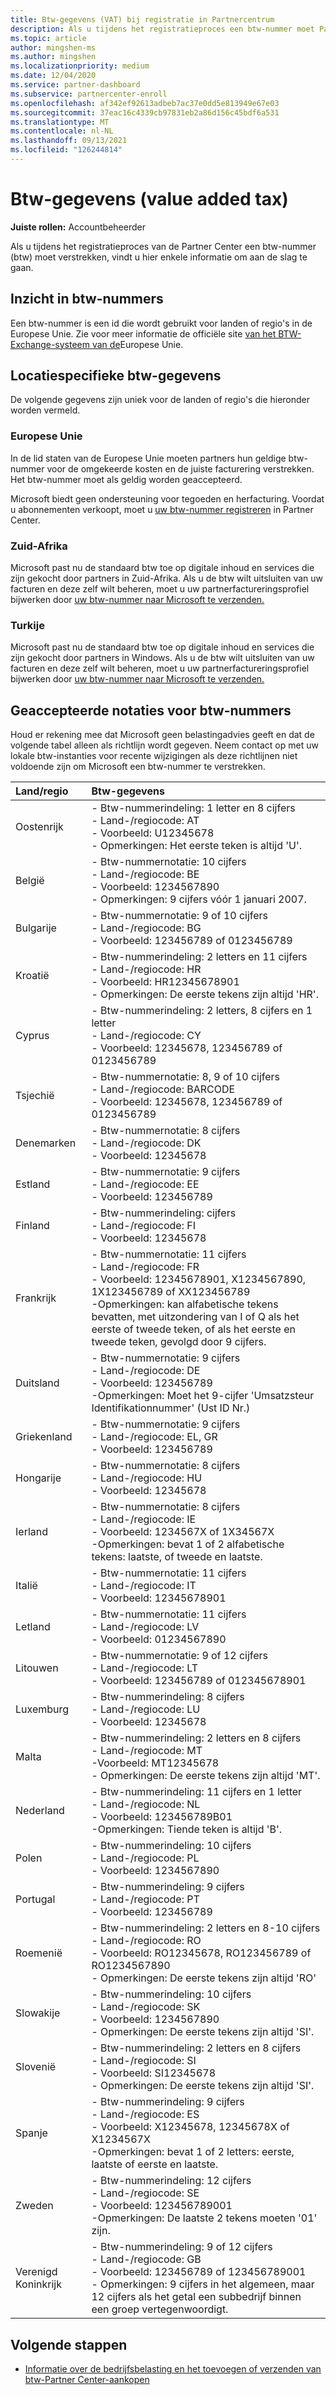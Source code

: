 ```yaml
---
title: Btw-gegevens (VAT) bij registratie in Partnercentrum
description: Als u tijdens het registratieproces een btw-nummer moet Partner Center, helpt deze informatie u om aan de slag te gaan.
ms.topic: article
author: mingshen-ms
ms.author: mingshen
ms.localizationpriority: medium
ms.date: 12/04/2020
ms.service: partner-dashboard
ms.subservice: partnercenter-enroll
ms.openlocfilehash: af342ef92613adbeb7ac37e0dd5e813949e67e03
ms.sourcegitcommit: 37eac16c4339cb97831eb2a86d156c45bdf6a531
ms.translationtype: MT
ms.contentlocale: nl-NL
ms.lasthandoff: 09/13/2021
ms.locfileid: "126244814"
---
```

# <a name="value-added-tax-vat-information"></a>Btw-gegevens (value added tax)

**Juiste rollen:** Accountbeheerder


Als u tijdens het registratieproces van de Partner Center een btw-nummer (btw) moet verstrekken, vindt u hier enkele informatie om aan de slag te gaan.

## <a name="understanding-vat-numbers"></a>Inzicht in btw-nummers

Een btw-nummer is een id die wordt gebruikt voor landen of regio's in de Europese Unie. Zie voor meer informatie de officiële site [van het BTW-Exchange-systeem van de](http://ec.europa.eu/taxation_customs/vies/vieshome.do)Europese Unie.

## <a name="location-specific-vat-information"></a>Locatiespecifieke btw-gegevens

De volgende gegevens zijn uniek voor de landen of regio's die hieronder worden vermeld.

### <a name="european-union"></a>Europese Unie

In de lid staten van de Europese Unie moeten partners hun geldige btw-nummer voor de omgekeerde kosten en de juiste facturering verstrekken. Het btw-nummer moet als geldig worden geaccepteerd.

Microsoft biedt geen ondersteuning voor tegoeden en herfacturing. Voordat u abonnementen verkoopt, moet u [uw btw-nummer registreren](organization-tax-info.md) in Partner Center.

### <a name="south-africa"></a>Zuid-Afrika

Microsoft past nu de standaard btw toe op digitale inhoud en services die zijn gekocht door partners in Zuid-Afrika. Als u de btw wilt uitsluiten van uw facturen en deze zelf wilt beheren, moet u uw partnerfactureringsprofiel bijwerken door [uw btw-nummer naar Microsoft te verzenden.](organization-tax-info.md)

### <a name="turkey"></a>Turkije

Microsoft past nu de standaard btw toe op digitale inhoud en services die zijn gekocht door partners in Windows. Als u de btw wilt uitsluiten van uw facturen en deze zelf wilt beheren, moet u uw partnerfactureringsprofiel bijwerken door [uw btw-nummer naar Microsoft te verzenden.](organization-tax-info.md)

## <a name="accepted-formats-for-vat-numbers"></a>Geaccepteerde notaties voor btw-nummers

Houd er rekening mee dat Microsoft geen belastingadvies geeft en dat de volgende tabel alleen als richtlijn wordt gegeven. Neem contact op met uw lokale btw-instanties voor recente wijzigingen als deze richtlijnen niet voldoende zijn om Microsoft een btw-nummer te verstrekken.

|Land/regio | Btw-gegevens |
|:------------|:----------|
|Oostenrijk  |- Btw-nummerindeling: 1 letter en 8 cijfers<br/>- Land-/regiocode: AT<br/>- Voorbeeld: U12345678<br/>- Opmerkingen: Het eerste teken is altijd 'U'. |
|België  |- Btw-nummernotatie: 10 cijfers<br/>- Land-/regiocode: BE<br/>- Voorbeeld: 1234567890<br/>- Opmerkingen: 9 cijfers vóór 1 januari 2007. |
| Bulgarije  |- Btw-nummernotatie: 9 of 10 cijfers<br/>- Land-/regiocode: BG<br/>- Voorbeeld: 123456789 of 0123456789 |
| Kroatië |- Btw-nummerindeling: 2 letters en 11 cijfers<br/>- Land-/regiocode: HR<br/>- Voorbeeld: HR12345678901<br/>- Opmerkingen: De eerste tekens zijn altijd 'HR'. |
|Cyprus |- Btw-nummerindeling: 2 letters, 8 cijfers en 1 letter<br/>- Land-/regiocode: CY<br/>- Voorbeeld: 12345678, 123456789 of 0123456789 |
|Tsjechië |- Btw-nummernotatie: 8, 9 of 10 cijfers<br/>- Land-/regiocode: BARCODE<br/>- Voorbeeld: 12345678, 123456789 of 0123456789 |
| Denemarken |- Btw-nummernotatie: 8 cijfers<br/>- Land-/regiocode: DK<br/>- Voorbeeld: 12345678<br/> |
|Estland |- Btw-nummernotatie: 9 cijfers<br/>- Land-/regiocode: EE<br/>- Voorbeeld: 123456789<br/> |
|Finland |- Btw-nummerindeling: cijfers<br/>- Land-/regiocode: FI<br/>- Voorbeeld: 12345678 |
|Frankrijk |- Btw-nummernotatie: 11 cijfers<br/>- Land-/regiocode: FR<br/>- Voorbeeld: 12345678901, X1234567890, 1X123456789 of XX123456789<br/>-Opmerkingen: kan alfabetische tekens bevatten, met uitzondering van I of Q als het eerste of tweede teken, of als het eerste en tweede teken, gevolgd door 9 cijfers. |
|Duitsland |- Btw-nummernotatie: 9 cijfers<br/>- Land-/regiocode: DE<br/>- Voorbeeld: 123456789<br/>-Opmerkingen: Moet het 9-cijfer 'Umsatzsteur Identifikationnummer' (Ust ID Nr.) |
|Griekenland |- Btw-nummernotatie: 9 cijfers<br/>- Land-/regiocode: EL, GR<br/>- Voorbeeld: 123456789 |
|Hongarije |- Btw-nummernotatie: 8 cijfers<br/>- Land-/regiocode: HU<br/>- Voorbeeld: 12345678 |
|Ierland |- Btw-nummernotatie: 8 cijfers<br/>- Land-/regiocode: IE<br/>- Voorbeeld: 1234567X of 1X34567X<br/>-Opmerkingen: bevat 1 of 2 alfabetische tekens: laatste, of tweede en laatste. |
|Italië |- Btw-nummernotatie: 11 cijfers<br/>- Land-/regiocode: IT<br/>- Voorbeeld: 12345678901 |
|Letland |- Btw-nummernotatie: 11 cijfers<br/>- Land-/regiocode: LV<br/>- Voorbeeld: 01234567890 |
|Litouwen |- Btw-nummernotatie: 9 of 12 cijfers<br/>- Land-/regiocode: LT<br/>- Voorbeeld: 123456789 of 012345678901 |
|Luxemburg |- Btw-nummerindeling: 8 cijfers<br/>- Land-/regiocode: LU<br/>- Voorbeeld: 12345678 |
|Malta |- Btw-nummerindeling: 2 letters en 8 cijfers<br/>- Land-/regiocode: MT</br>-Voorbeeld: MT12345678<br/>- Opmerkingen: De eerste tekens zijn altijd 'MT'. |
|Nederland |- Btw-nummerindeling: 11 cijfers en 1 letter<br/>- Land-/regiocode: NL<br/>- Voorbeeld: 123456789B01<br/>-Opmerkingen: Tiende teken is altijd 'B'. |
|Polen |- Btw-nummerindeling: 10 cijfers<br/>- Land-/regiocode: PL<br/>- Voorbeeld: 1234567890 |
|Portugal |- Btw-nummerindeling: 9 cijfers<br/>- Land-/regiocode: PT<br/>- Voorbeeld: 123456789 |
|Roemenië |- Btw-nummerindeling: 2 letters en 8-10 cijfers<br/>- Land-/regiocode: RO<br/>- Voorbeeld: RO12345678, RO123456789 of RO1234567890<br/>- Opmerkingen: De eerste tekens zijn altijd 'RO' |
|Slowakije |- Btw-nummerindeling: 10 cijfers<br/>- Land-/regiocode: SK<br/>- Voorbeeld: 1234567890<br/>- Opmerkingen: De eerste tekens zijn altijd 'SI'. |
|Slovenië |- Btw-nummerindeling: 2 letters en 8 cijfers<br/>- Land-/regiocode: SI<br/>- Voorbeeld: SI12345678<br/>- Opmerkingen: De eerste tekens zijn altijd 'SI'. |
|Spanje |- Btw-nummerindeling: 9 cijfers<br/>- Land-/regiocode: ES<br/>- Voorbeeld: X12345678, 12345678X of X1234567X<br/>-Opmerkingen: bevat 1 of 2 letters: eerste, laatste of eerste en laatste. |
|Zweden |- Btw-nummerindeling: 12 cijfers<br/>- Land-/regiocode: SE<br/>- Voorbeeld: 123456789001<br/>-Opmerkingen: De laatste 2 tekens moeten '01' zijn. |
|Verenigd Koninkrijk |- Btw-nummerindeling: 9 of 12 cijfers<br/>- Land-/regiocode: GB<br/>- Voorbeeld: 123456789 of 123456789001<br/>- Opmerkingen: 9 cijfers in het algemeen, maar 12 cijfers als het getal een subbedrijf binnen een groep vertegenwoordigt. |

## <a name="next-steps"></a>Volgende stappen

- [Informatie over de bedrijfsbelasting en het toevoegen of verzenden van btw-Partner Center-aankopen](organization-tax-info.md)
